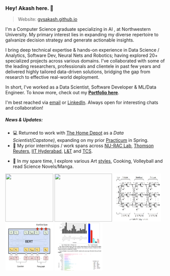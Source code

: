 ### Hey! Akash here. 🦉
> Website: [gvsakash.github.io](gvsakash.github.io)

I'm a Computer Science graduate specializing in AI , at Northwestern University. My primary interest lies in expanding my diverse repertoire to galvanize decision strategy and generate actionable insights. 

I bring deep technical expertise & hands-on experience in Data Science / Analytics, Software Dev, Neural Nets and Robotics; having explored 20+ specialized projects across various domains. I've collaborated with some of the leading researchers, professionals and clientele in past few years and delivered highly tailored data-driven solutions, bridging the gap from research to effective real-world deployment. 

In short, I've worked as a Data Scientist, Software Developer & ML/Data Engineer. To know more, check out my **[Portfolio here](https://github.com/gvsakash/gvsakash/blob/master/projects.md)**. 

I'm best reached via [email](mailto:gvsakash@u.northwestern.edu) or [LinkedIn](https://linkedin.com/in/gvsakash). Always open for interesting chats and collaboration!

##### News & Updates: 
* 💻 Returned to work with [The Home Depot](https://corporate.homedepot.com) as a *Data Scientist(Capstone)*, expanding on my prior [Practicum](https://github.com/gvsakash/thd-pract) in Spring. 
* 🏢 My prior internhsips / work spans across [NU-RAC Lab](https://rac.medill.northwestern.edu/rac-ai-lab/), [Thomson Reuters](https://innovation.thomsonreuters.com/en/labs.html), [IIT Hyderabad](https://github.com/gvsakash/ann-design), [L&T](https://www.kobelco.co.jp/english/welding/) and [TCS](https://cloud.google.com/dialogflow/docs/).
<!--* 🤔 Most of my current work has gravitated towards Tech/Product Analytics, A/B Tests (DOE/Model Agnostic Methods), Deep Learning and Deployment.-->
* 🏐 In my spare time, I explore various Art [styles](https://www.instagram.com/gvsakash), Cooking, Volleyball and read Science Novels/Manga.  

 
[<img src="https://github.com/gvsakash/gvsakash/blob/master/img/gan.png" height="150" width="150">](https://github.com/gvsakash/cyc-gan)
[<img src="https://github.com/gvsakash/gvsakash/blob/master/img/auto.gif" height="150" width="180">](https://github.com/gvsakash/auto)
[<img src="https://github.com/gvsakash/gvsakash/blob/master/img/iit.jpg" height="150" width="150">](https://github.com/gvsakash/ann-design)
[<img src="https://github.com/gvsakash/gvsakash/blob/master/img/bert.png" height="150" width="150">](https://github.com/gvsakash/nlp)
[<img src="https://github.com/gvsakash/gvsakash/blob/master/img/sales.png" height="150" width="150">](https://github.com/gvsakash/bi-sales/blob/master/my-paper.pdf)


<!--
**gvsakash/gvsakash** is a ✨ _special_ ✨ repository because its `README.md` (this file) appears on your GitHub profile.
[![My github stats](https://github-readme-stats.vercel.app/api?username=gvsakash)](https://github.com/gvsakash/github-readme-stats)
!-->
